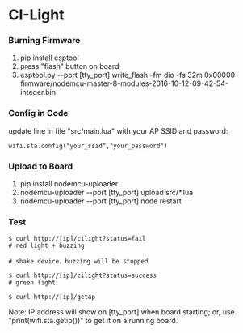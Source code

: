 # CI-Light

### Burning Firmware
1. pip install esptool
2. press "flash" button on board
3. esptool.py --port [tty_port] write_flash -fm dio -fs 32m 0x00000 firmware/nodemcu-master-8-modules-2016-10-12-09-42-54-integer.bin

### Config in Code

update line in file "src/main.lua" with your AP SSID and password:
	
	wifi.sta.config("your_ssid","your_password")

### Upload to Board
1. pip install nodemcu-uploader
2. nodemcu-uploader --port [tty_port] upload src/*.lua
3. nodemcu-uploader --port [tty_port] node restart

### Test
	$ curl http://[ip]/cilight?status=fail
    # red light + buzzing
    
    # shake device，buzzing will be stopped
	
	$ curl http://[ip]/cilight?status=success
	# green light

    $ curl http://[ip]/getap
	
Note: IP address will show on [tty_port] when board starting; or, use "print(wifi.sta.getip())" to get it on a running board.
